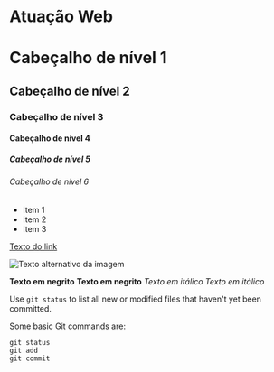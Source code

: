 # Atuação Web
# Cabeçalho de nível 1
## Cabeçalho de nível 2
### Cabeçalho de nível 3
#### Cabeçalho de nível 4
##### Cabeçalho de nível 5
###### Cabeçalho de nível 6

* Item 1
* Item 2
* Item 3

[Texto do link](http://www.exemplo.com)

![Texto alternativo da imagem](http://www.exemplo.com/imagem.jpg)

**Texto em negrito**
__Texto em negrito__
*Texto em itálico*
_Texto em itálico_

Use `git status` to list all new or modified files that haven't yet been committed.

Some basic Git commands are:
```
git status
git add
git commit
```







